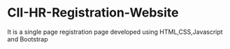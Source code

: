 # CII-HR-Registration-Website
It is a single page registration page developed using HTML,CSS,Javascript and Bootstrap
